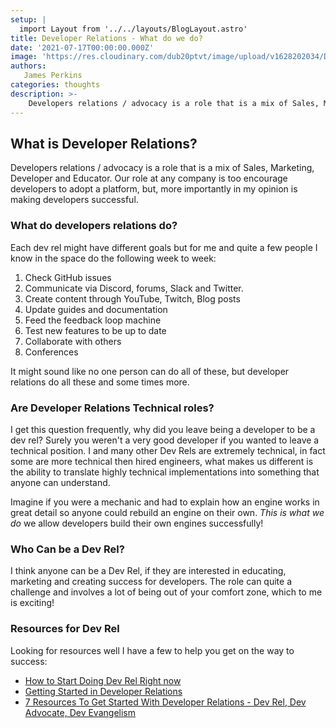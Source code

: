 ```yaml
---
setup: |
  import Layout from '../../layouts/BlogLayout.astro'
title: Developer Relations - What do we do?
date: '2021-07-17T00:00:00.000Z'
image: 'https://res.cloudinary.com/dub20ptvt/image/upload/v1628202034/Dev_Rel_What_do_we_do_zgjkqq.webp'
authors:
   James Perkins
categories: thoughts
description: >-
    Developers relations / advocacy is a role that is a mix of Sales, Marketing, Developer and Educator. Our role at any company is too encourage developers to adopt a platform, but, more importantly in my opinion is making developers successful
---
```


## What is Developer Relations?

Developers relations / advocacy is a role that is a mix of Sales, Marketing, Developer and Educator. Our role at any company is too encourage developers to adopt a platform, but, more importantly in my opinion is making developers successful.

### What do developers relations do?

Each dev rel might have different goals but for me and quite a few people I know in the space do the following week to week:

1. Check GitHub issues
2. Communicate via Discord, forums, Slack and Twitter.
3. Create content through YouTube, Twitch, Blog posts
4. Update guides and documentation
5. Feed the feedback loop machine
6. Test new features to be up to date
7. Collaborate with others
8. Conferences

It might sound like no one person can do all of these, but developer relations do all these and some times more.

### Are Developer Relations Technical roles?

I get this question frequently, why did you leave being a developer to be a dev rel? Surely you weren't a very good developer if you wanted to leave a technical position. I and many other Dev Rels are extremely technical, in fact some are more technical then hired engineers, what makes us different is the ability to translate highly technical implementations into something that anyone can understand.

Imagine if you were a mechanic and had to explain how an engine works in great detail so anyone could rebuild an engine on their own. _This is what we do_ we allow developers build their own engines successfully!

### Who Can be a Dev Rel?

I think anyone can be a Dev Rel, if they are interested in educating, marketing and creating success for developers. The role can quite a challenge and involves a lot of being out of your comfort zone, which to me is exciting!

### Resources for Dev Rel

Looking for resources well I have a few to help you get on the way to success:

-   [How to Start Doing Dev Rel Right now](https://samjulien.hashnode.dev/how-to-start-doing-dev-rel-right-now-cknoolj8l0lynlps12kqvdkvj)
-   [Getting Started in Developer Relations](https://learn.samjulien.com/getting-started-in-developer-relations)
-   [7 Resources To Get Started With Developer Relations - Dev Rel, Dev Advocate, Dev Evangelism](https://catalins.tech/7-resources-to-get-started-with-developer-relations-dev-rel-dev-advocate-dev-evangelism)

